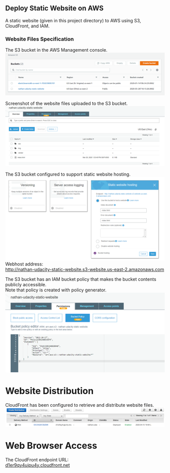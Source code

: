 ## Deploy Static Website on AWS

A static website (given in this project directory) to AWS using S3, CloudFront, and IAM.

### Website Files Specification  
The S3 bucket in the AWS Management console.  
  <img src="https://github.com/na6an/CDevOps/blob/master/P1_Deploy_Static_Website/img/bucket_creation.PNG" alt="alt text">  
  
Screenshot of the website files uploaded to the S3 bucket.  
  <img src="https://github.com/na6an/CDevOps/blob/master/P1_Deploy_Static_Website/img/bucket_upload.PNG">  

The S3 bucket configured to support static website hosting.  
  <img src="https://github.com/na6an/CDevOps/blob/master/P1_Deploy_Static_Website/img/bucket_hosting.PNG">
Webhost address:  
http://nathan-udacity-static-website.s3-website.us-east-2.amazonaws.com

The S3 bucket has an IAM bucket policy that makes the bucket contents publicly accessible.  
Note that policy is created with policy generator.  
  <img src="https://github.com/na6an/CDevOps/blob/master/P1_Deploy_Static_Website/img/bucket_policy.PNG">

# Website Distribution  
CloudFront has been configured to retrieve and distribute website files.  
  <img src="https://github.com/na6an/CDevOps/blob/master/P1_Deploy_Static_Website/img/Website_distribution.PNG">
  
# Web Browser Access  
The CloudFront endpoint URL:  
[d1er9qy4ujpu4y.cloudfront.net](d1er9qy4ujpu4y.cloudfront.net)

